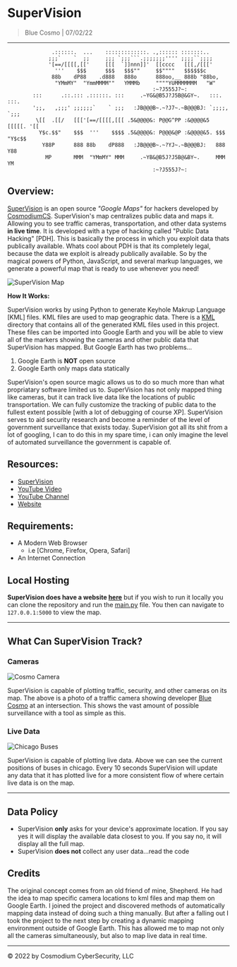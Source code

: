 <!-- SuperVision README -->

<!-- variables -->
[ccs]: https://cosmodiumcs.com
[youtube]: https://www.youtube.com/c/CosmodiumCS
[supervision]: https://supervision-ccs.herokuapp.com/

<!-- title -->
# SuperVision
> Blue Cosmo | 07/02/22

---

<!-- ascii art logo -->
```                                                     
              .::::::.  ...    :::::::::::::. .,:::::: :::::::..    
             ;;;`    `  ;;     ;;; `;;;```.;;;;;;;'''' ;;;;``;;;;   
             '[==/[[[[,[['     [[[  `]]nnn]]'  [[cccc   [[[,/[[['   
               '''    $$$      $$$   $$$""     $$""""   $$$$$$c     
              88b    dP88    .d888   888o      888oo,__ 888b "88bo, 
               "YMmMY"  "YmmMMMM""   YMMMb     """"YUMMMMMMM   "W"  
                                              :~?J555J?~:
        :::      .::.::: .::::::. :::     .~YG&@B5J?J5B@&GY~.   :::.    :::.
        ';;,   ,;;;' ;;;;;;`    ` ;;;   :JB@@@B~.~?J7~.~B@@@BJ: `;;;;,  `;;;
         \[[  .[[/   [[['[==/[[[[,[[[ .5&@@@@&: P@@G^PP :&@@@@&5  [[[[[. '[[
          Y$c.$$"    $$$  '''    $$$$ .5&@@@@&: P@@@&@P :&@@@@&5. $$$ "Y$c$$
           Y88P      888 88b    dP888   :JB@@@B~.~?YJ~.~B@@@BJ:   888    Y88
            MP       MMM  "YMmMY" MMM     .~YB&@B5J?J5B@&BY~.     MMM     YM
                                              :~?J555J?~:                   
```

<!-- descripiton -->
## Overview:
[SuperVision][supervision] is an open source *"Google Maps"* for hackers developed by [CosmodiumCS][ccs]. SuperVision's map centralizes public data and maps it. Allowing you to see traffic cameras, transportation, and other data systems **in live time**. It is developed with a type of hacking called "Public Data Hacking" [PDH]. This is basically the process in which you exploit data thats publically available. Whats cool about PDH is that its completely legal, because the data we exploit is already publically available. So by the magical powers of Python, JavaScript, and several markup languages, we generate a powerful map that is ready to use whenever you need! 

<!-- map visualization -->
<!-- ![SuperVision Map](https://github.com/CosmodiumCS/SuperVision/blob/master/assets/map-plots.png?raw=true) -->
![SuperVision Map](https://github.com/CosmodiumCS/SuperVision/blob/master/assets/ccs-styled-plots.png?raw=true)

<!-- how it works -->
**How It Works:**

SuperVision works by using Python to generate Keyhole Makrup Language [KML] files. KML files are used to map geographic data. There is a [KML]() directory that contains all of the generated KML files used in this project. These files can be imported into Google Earth and you will be able to view all of the markers showing the cameras and other public data that SuperVision has mapped. But Google Earth has two problems...

1. Google Earth is **NOT** open source
2. Google Earth only maps data statically

SuperVision's open source magic allows us to do so much more than what propriatary software limited us to. SuperVision has not only mapped thing like cameras, but it can track live data like the locations of public transportation. We can fully customize the tracking of public data to the fullest extent possible [with a lot of debugging of course XP]. SuperVision serves to aid security research and become a reminder of the level of government surveillance that exists today. SuperVision got all its shit from a lot of googling, I can to do this in my spare time, i can only imagine the level of automated surveillance the government is capable of.

<!-- resources -->
## Resources:
- [SuperVision][supervision]
- [YouTube Video]()
- [YouTube Channel][youtube]
- [Website][ccs]

<!-- requirements -->
## Requirements:
- A Modern Web Browser
    - i.e [Chrome, Firefox, Opera, Safari]
- An Internet Connection

<!-- executing program -->
## Local Hosting
**SuperVision does have a website [here][supervision]** but if you wish to run it locally you can clone the repository and run the [main.py](https://github.com/CosmodiumCS/SuperVision/blob/master/main.py) file. You then can navigate to `127.0.0.1:5000` to view the map.

---
<!-- extraneous -->
## What Can SuperVision Track?

### Cameras
<!-- camera footage of cosmo -->
![Cosmo Camera](https://github.com/CosmodiumCS/SuperVision/blob/master/assets/cosmo-cam.png)

SuperVision is capable of plotting traffic, security, and other cameras on its map. The above is a photo of a traffic camera showing developer [Blue Cosmo][ccs] at an intersection. This shows the vast amount of possible surveillance with a tool as simple as this.

### Live Data
<!-- buses in chicago -->
![Chicago Buses](https://github.com/CosmodiumCS/SuperVision/blob/master/assets/chicago-buses.png?raw=true)

SuperVision is capable of plotting live data. Above we can see the current positions of buses in chicago. Every 10 seconds SuperVision will update any data that it has plotted live for a more consistent flow of where certain live data is on the map.

---

<!-- data policy -->
## Data Policy
- SuperVision **only** asks for your device's approximate location. If you say yes it will display the available data closest to you. If you say no, it will display all the full map. 
- SuperVision **does not** collect any user data...read the code 

<!-- credits -->
## Credits
The original concept comes from an old friend of mine, Shepherd. He had the idea to map specific camera locations to kml files and map them on Google Earth. I joined the project and discovered methods of automatically mapping data instead of doing such a thing manually. But after a falling out I took the project to the next step by creating a dynamic mapping environment outside of Google Earth. This has allowed me to map not only all the cameras simultaneously, but also to map live data in real time.

---

<!-- copyright -->
© 2022 by Cosmodium CyberSecurity, LLC